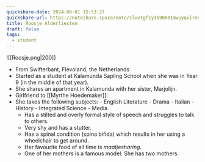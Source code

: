 ```yaml
---
quickshare-date: 2024-06-01 15:53:27
quickshare-url: https://noteshare.space/note/clwvtgf1y3590601mwuyqviree#FE4cLVfVexmh5NSVpzjCe3/glSLuIYQYrz5FU5cf6BY
title: Roosje Alderliesten
draft: false
tags:
  - student
---
```

![[Roosje.png|200]]
- From Swifterbant, Flevoland, the Netherlands
- Started as a student at Kalamunda Sapling School when she was in Year 9 (in the middle of that year).
-  She shares an apartment in Kalamunda with her sister, Marjolijn.
- Girlfriend to [[Myrthe Hoedemaker]].
- She takes the following subjects: 
                          - English Literature
                          -  Drama
                          - Italian 
                          - History
                          - Integrated Science
                          - Media
  - Has a stilted and overly formal style of speech and struggles to talk to others.
  - Very shy and has a stutter.
  - Has a spinal condition (spina bifida) which results in her using a wheelchair to get around.
  - Her favourite food of all time is *maatjesharing*.
  - One of her mothers is a famous model. She has two mothers.